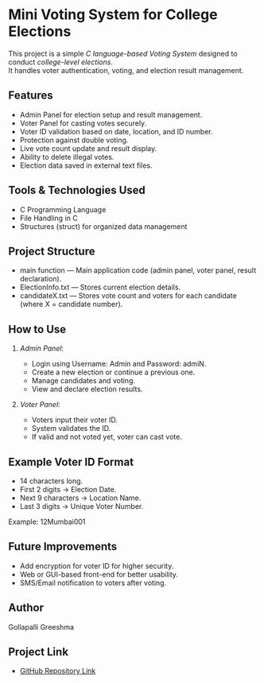 # Mini Voting System for College Elections

This project is a simple *C language-based Voting System* designed to conduct *college-level elections*.  
It handles voter authentication, voting, and election result management.

## Features
- Admin Panel for election setup and result management.
- Voter Panel for casting votes securely.
- Voter ID validation based on date, location, and ID number.
- Protection against double voting.
- Live vote count update and result display.
- Ability to delete illegal votes.
- Election data saved in external text files.

## Tools & Technologies Used
- C Programming Language
- File Handling in C
- Structures (struct) for organized data management

## Project Structure
- main function — Main application code (admin panel, voter panel, result declaration).
- ElectionInfo.txt — Stores current election details.
- candidateX.txt — Stores vote count and voters for each candidate (where X = candidate number).

## How to Use
1. *Admin Panel*:  
   - Login using Username: Admin and Password: admiN.
   - Create a new election or continue a previous one.
   - Manage candidates and voting.
   - View and declare election results.

2. *Voter Panel*:  
   - Voters input their voter ID.
   - System validates the ID.
   - If valid and not voted yet, voter can cast vote.

## Example Voter ID Format
- 14 characters long.
- First 2 digits → Election Date.
- Next 9 characters → Location Name.
- Last 3 digits → Unique Voter Number.

Example: 12Mumbai001

## Future Improvements
- Add encryption for voter ID for higher security.
- Web or GUI-based front-end for better usability.
- SMS/Email notification to voters after voting.

## Author
Gollapalli Greeshma

## Project Link
- [GitHub Repository Link](https://github.com/Greeshma23-cmk/Mini-voting-System)
